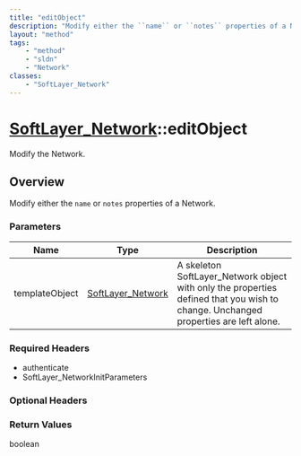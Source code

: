 ```yaml
---
title: "editObject"
description: "Modify either the ``name`` or ``notes`` properties of a Network."
layout: "method"
tags:
    - "method"
    - "sldn"
    - "Network"
classes:
    - "SoftLayer_Network"
---
```

# [SoftLayer_Network](/reference/services/SoftLayer_Network)::editObject

Modify the Network.


## Overview 
Modify either the ``name`` or ``notes`` properties of a Network. 

### Parameters 
|Name | Type | Description |
| --- | --- | --- |
|templateObject| <a href='/reference/datatypes/SoftLayer_Network'>SoftLayer_Network </a>| A skeleton SoftLayer_Network object with only the properties defined that you wish to change. Unchanged properties are left alone.|


### Required Headers
* authenticate
* SoftLayer_NetworkInitParameters

### Optional Headers

### Return Values
boolean

